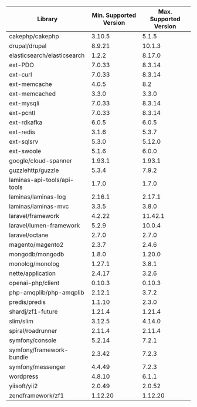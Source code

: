 | Library                     | Min. Supported Version | Max. Supported Version |
|-----------------------------|------------------------|------------------------|
| cakephp/cakephp             | 3.10.5                 | 5.1.5                  |
| drupal/drupal               | 8.9.21                 | 10.1.3                 |
| elasticsearch/elasticsearch | 1.2.2                  | 8.17.0                 |
| ext-PDO                     | 7.0.33                 | 8.3.14                 |
| ext-curl                    | 7.0.33                 | 8.3.14                 |
| ext-memcache                | 4.0.5                  | 8.2                    |
| ext-memcached               | 3.3.0                  | 3.3.0                  |
| ext-mysqli                  | 7.0.33                 | 8.3.14                 |
| ext-pcntl                   | 7.0.33                 | 8.3.14                 |
| ext-rdkafka                 | 6.0.5                  | 6.0.5                  |
| ext-redis                   | 3.1.6                  | 5.3.7                  |
| ext-sqlsrv                  | 5.3.0                  | 5.12.0                 |
| ext-swoole                  | 5.1.6                  | 6.0.0                  |
| google/cloud-spanner        | 1.93.1                 | 1.93.1                 |
| guzzlehttp/guzzle           | 5.3.4                  | 7.9.2                  |
| laminas-api-tools/api-tools | 1.7.0                  | 1.7.0                  |
| laminas/laminas-log         | 2.16.1                 | 2.17.1                 |
| laminas/laminas-mvc         | 3.3.5                  | 3.8.0                  |
| laravel/framework           | 4.2.22                 | 11.42.1                |
| laravel/lumen-framework     | 5.2.9                  | 10.0.4                 |
| laravel/octane              | 2.7.0                  | 2.7.0                  |
| magento/magento2            | 2.3.7                  | 2.4.6                  |
| mongodb/mongodb             | 1.8.0                  | 1.20.0                 |
| monolog/monolog             | 1.27.1                 | 3.8.1                  |
| nette/application           | 2.4.17                 | 3.2.6                  |
| openai-php/client           | 0.10.3                 | 0.10.3                 |
| php-amqplib/php-amqplib     | 2.12.1                 | 3.7.2                  |
| predis/predis               | 1.1.10                 | 2.3.0                  |
| shardj/zf1-future           | 1.21.4                 | 1.21.4                 |
| slim/slim                   | 3.12.5                 | 4.14.0                 |
| spiral/roadrunner           | 2.11.4                 | 2.11.4                 |
| symfony/console             | 5.2.14                 | 7.2.1                  |
| symfony/framework-bundle    | 2.3.42                 | 7.2.3                  |
| symfony/messenger           | 4.4.49                 | 7.2.3                  |
| wordpress                   | 4.8.10                 | 6.1.1                  |
| yiisoft/yii2                | 2.0.49                 | 2.0.52                 |
| zendframework/zf1           | 1.12.20                | 1.12.20                |
